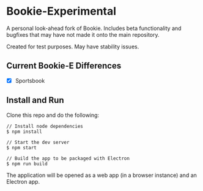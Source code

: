 # Bookie-Experimental
A personal look-ahead fork of Bookie. Includes beta functionality and bugfixes that may have not made it onto the main repository.

Created for test purposes. May have stability issues.

## Current Bookie-E Differences
- [x] Sportsbook

## Install and Run
Clone this repo and do the following:

```
// Install node dependencies 
$ npm install

// Start the dev server
$ npm start

// Build the app to be packaged with Electron
$ npm run build
```

The application will be opened as a web app (in a browser instance) and an Electron app.
